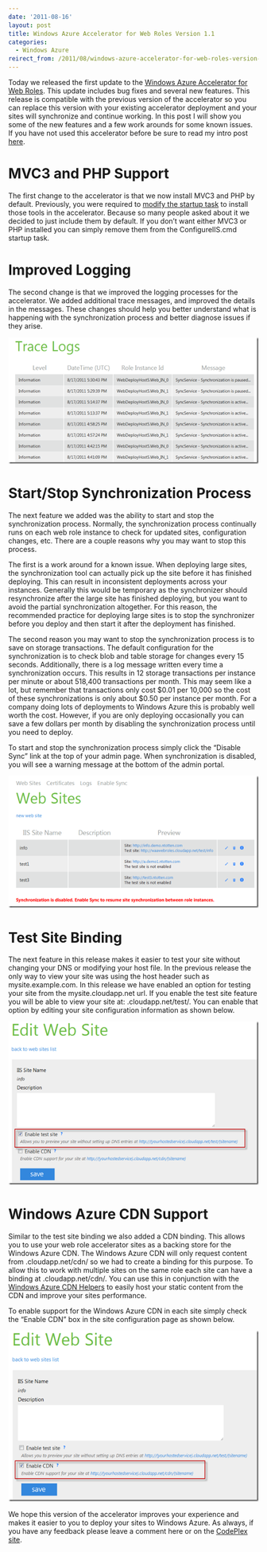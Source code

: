 ```yaml
---
date: '2011-08-16'
layout: post
title: Windows Azure Accelerator for Web Roles Version 1.1
categories:
  - Windows Azure
reirect_from: /2011/08/windows-azure-accelerator-for-web-roles-version-1-1/
---
```


Today we released the first update to the [Windows Azure Accelerator for Web Roles](http://waawebroles.codeplex.com). This update includes bug fixes and several new features. This release is compatible with the previous version of the accelerator so you can replace this version with your existing accelerator deployment and your sites will synchronize and continue working. In this post I will show you some of the new features and a few work arounds for some known issues. If you have not used this accelerator before be sure to read my intro post [here](http://ntotten.com/2011/07/windows-azure-accelerator-for-web-roles/).

# MVC3 and PHP Support
The first change to the accelerator is that we now install MVC3 and PHP by default. Previously, you were required to [modify the startup task](http://ntotten.com/2011/07/extending-the-windows-azure-accelerator-for-web-roles-with-php-and-mvc3/) to install those tools in the accelerator. Because so many people asked about it we decided to just include them by default. If you don’t want either MVC3 or PHP installed you can simply remove them from the ConfigureIIS.cmd startup task.

# Improved Logging
The second change is that we improved the logging processes for the accelerator. We added additional trace messages, and improved the details in the messages. These changes should help you better understand what is happening with the synchronization process and better diagnose issues if they arise.

[![image](/images/2011/08/image_thumb4.png)](/images/2011/08/image4.png)

# Start/Stop Synchronization Process
The next feature we added was the ability to start and stop the synchronization process. Normally, the synchronization process continually runs on each web role instance to check for updated sites, configuration changes, etc. There are a couple reasons why you may want to stop this process.

The first is a work around for a known issue. When deploying large sites, the synchronization tool can actually pick up the site before it has finished deploying. This can result in inconsistent deployments across your instances. Generally this would be temporary as the synchronizer should resynchronize after the large site has finished deploying, but you want to avoid the partial synchronization altogether. For this reason, the recommended practice for deploying large sites is to stop the synchronizer before you deploy and then start it after the deployment has finished.

The second reason you may want to stop the synchronization process is to save on storage transactions. The default configuration for the synchronization is to check blob and table storage for changes every 15 seconds. Additionally, there is a log message written every time a synchronization occurs. This results in 12 storage transactions per instance per minute or about 518,400 transactions per month. This may seem like a lot, but remember that transactions only cost $0.01 per 10,000 so the cost of these synchronizations is only about $0.50 per instance per month. For a company doing lots of deployments to Windows Azure this is probably well worth the cost. However, if you are only deploying occasionally you can save a few dollars per month by disabling the synchronization process until you need to deploy.

To start and stop the synchronization process simply click the “Disable Sync” link at the top of your admin page. When synchronization is disabled, you will see a warning message at the bottom of the admin portal.

[![image](/images/2011/08/image_thumb5.png)](/images/2011/08/image5.png)

# Test Site Binding
The next feature in this release makes it easier to test your site without changing your DNS or modifying your host file. In the previous release the only way to view your site was using the host header such as mysite.example.com. In this release we have enabled an option for testing your site from the mysite.cloudapp.net url. If you enable the test site feature you will be able to view your site at: <myhost>.cloudapp.net/test/<sitename>. You can enable that option by editing your site configuration information as shown below.

[![image](/images/2011/08/image_thumb6.png)](/images/2011/08/image6.png)

# Windows Azure CDN Support
Similar to the test site binding we also added a CDN binding. This allows you to use your web role accelerator sites as a backing store for the Windows Azure CDN. The Windows Azure CDN will only request content from <myhost>.cloudapp.net/cdn/ so we had to create a binding for this purpose. To allow this to work with multiple sites on the same role each site can have a binding at <myhost>.cloudapp.net/cdn/<sitename>. You can use this in conjunction with the [Windows Azure CDN Helpers](http://cdnhelpers.codeplex.com/) to easily host your static content from the CDN and improve your sites performance.

To enable support for the Windows Azure CDN in each site simply check the “Enable CDN” box in the site configuration page as shown below.

[![image](/images/2011/08/image_thumb7.png)](/images/2011/08/image7.png)

We hope this version of the accelerator improves your experience and makes it easier to you to deploy your sites to Windows Azure. As always, if you have any feedback please leave a comment here or on the [CodePlex site](http://waawebroles.codeplex.com). 

